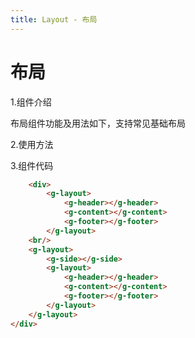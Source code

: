 ```yaml
---
title: Layout - 布局
---
```


# 布局

1.组件介绍

布局组件功能及用法如下，支持常见基础布局

2.使用方法
<ClientOnly>
<layout-demos></layout-demos>
</ClientOnly>

3.组件代码

```HTML
    <div>
        <g-layout>
            <g-header></g-header>
            <g-content></g-content>
            <g-footer></g-footer>
        </g-layout>
    <br/>
    <g-layout>
        <g-side></g-side>
        <g-layout>
            <g-header></g-header>
            <g-content></g-content>
            <g-footer></g-footer>
        </g-layout>
    </g-layout>
</div>
```
